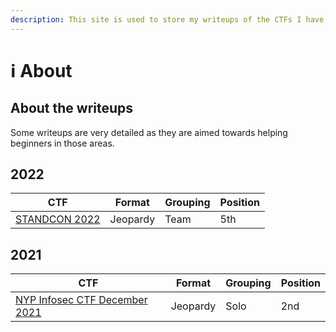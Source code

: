 ```yaml
---
description: This site is used to store my writeups of the CTFs I have participated in.
---
```


# ℹ About

## About the writeups

Some writeups are very detailed as they are aimed towards helping beginners in those areas.

## 2022

| CTF                               | Format   | Grouping | Position |
| --------------------------------- | -------- | -------- | -------- |
| [STANDCON 2022](broken-reference) | Jeopardy | Team     | 5th      |

## 2021

| CTF                                                          | Format   | Grouping | Position |
| ------------------------------------------------------------ | -------- | -------- | -------- |
| [NYP Infosec CTF December 2021](2021/nypinfosec\_dec\_2021/) | Jeopardy | Solo     | 2nd      |
